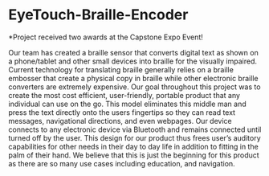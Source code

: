 # EyeTouch-Braille-Encoder
*Project received two awards at the Capstone Expo Event!

Our team has created a braille sensor that converts digital text as shown on a phone/tablet and other small devices into braille for the visually impaired. Current technology for translating braille generally relies on a braille embosser that create a physical copy in braille while other electronic braille converters are extremely expensive. Our goal throughout this project was to create the most cost efficient, user-friendly, portable product that any individual can use on the go. This model eliminates this middle man and press the text directly onto the users fingertips so they can read text messages, navigational directions, and even webpages.  Our device connects to any electronic device via Bluetooth and remains connected until turned off by the user. This design for our product thus frees user’s auditory capabilities for other needs in their day to day life in addition to fitting in the palm of their hand. We believe that this is just the beginning for this product as there are so many use cases including education, and navigation.
